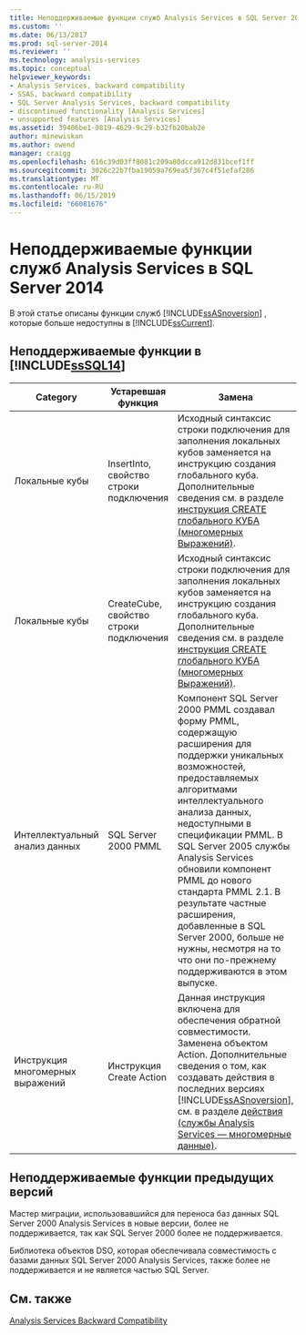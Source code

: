 ```yaml
---
title: Неподдерживаемые функции служб Analysis Services в SQL Server 2014 | Документация Майкрософт
ms.custom: ''
ms.date: 06/13/2017
ms.prod: sql-server-2014
ms.reviewer: ''
ms.technology: analysis-services
ms.topic: conceptual
helpviewer_keywords:
- Analysis Services, backward compatibility
- SSAS, backward compatibility
- SQL Server Analysis Services, backward compatibility
- discontinued functionality [Analysis Services]
- unsupported features [Analysis Services]
ms.assetid: 39406be1-9819-4629-9c29-b32fb20bab2e
author: minewiskan
ms.author: owend
manager: craigg
ms.openlocfilehash: 616c39d03ff8081c209a80dcca912d831bcef1ff
ms.sourcegitcommit: 3026c22b7fba19059a769ea5f367c4f51efaf286
ms.translationtype: MT
ms.contentlocale: ru-RU
ms.lasthandoff: 06/15/2019
ms.locfileid: "66081676"
---
```

# <a name="discontinued-analysis-services-functionality-in-sql-server-2014"></a>Неподдерживаемые функции служб Analysis Services в SQL Server 2014
  В этой статье описаны функции служб [!INCLUDE[ssASnoversion](../includes/ssasnoversion-md.md)] , которые больше недоступны в [!INCLUDE[ssCurrent](../includes/sscurrent-md.md)].  
  
## <a name="discontinued-features-in-includesssql14includessssql14-mdmd"></a>Неподдерживаемые функции в [!INCLUDE[ssSQL14](../includes/sssql14-md.md)]  
  
|Category|Устаревшая функция|Замена|  
|--------------|------------------------|-----------------|  
|Локальные кубы|InsertInto, свойство строки подключения|Исходный синтаксис строки подключения для заполнения локальных кубов заменяется на инструкцию создания глобального куба. Дополнительные сведения см. в разделе [инструкция CREATE глобального КУБА &#40;многомерных Выражений&#41;](/sql/mdx/mdx-data-definition-create-global-cube).|  
|Локальные кубы|CreateCube, свойство строки подключения|Исходный синтаксис строки подключения для заполнения локальных кубов заменяется на инструкцию создания глобального куба. Дополнительные сведения см. в разделе [инструкция CREATE глобального КУБА &#40;многомерных Выражений&#41;](/sql/mdx/mdx-data-definition-create-global-cube).|  
|Интеллектуальный анализ данных|SQL Server 2000 PMML|Компонент SQL Server 2000 PMML создавал форму PMML, содержащую расширения для поддержки уникальных возможностей, предоставляемых алгоритмами интеллектуального анализа данных, недоступными в спецификации PMML. В SQL Server 2005 службы Analysis Services обновили компонент PMML до нового стандарта PMML 2.1. В результате частные расширения, добавленные в SQL Server 2000, больше не нужны, несмотря на то что они по-прежнему поддерживаются в этом выпуске.|  
|Инструкция многомерных выражений|Инструкция Create Action|Данная инструкция включена для обеспечения обратной совместимости. Заменена объектом Action. Дополнительные сведения о том, как создавать действия в последних версиях [!INCLUDE[ssASnoversion](../includes/ssasnoversion-md.md)], см. в разделе [действия &#40;службы Analysis Services — многомерные данные&#41;](multidimensional-models/actions-analysis-services-multidimensional-data.md).|  
  
## <a name="discontinued-features-in-previous-releases"></a>Неподдерживаемые функции предыдущих версий  
 Мастер миграции, использовавшийся для переноса баз данных SQL Server 2000 Analysis Services в новые версии, более не поддерживается, так как SQL Server 2000 более не поддерживается.  
  
 Библиотека объектов DSO, которая обеспечивала совместимость с базами данных SQL Server 2000 Analysis Services, также более не поддерживается и не является частью SQL Server.  
  
## <a name="see-also"></a>См. также  
 [Analysis Services Backward Compatibility](analysis-services-backward-compatibility.md)  
  
  
